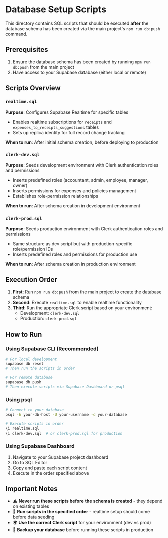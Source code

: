 # Database Setup Scripts

This directory contains SQL scripts that should be executed **after** the database schema has been created via the main project's `npm run db:push` command.

## Prerequisites

1. Ensure the database schema has been created by running `npm run db:push` from the main project
2. Have access to your Supabase database (either local or remote)

## Scripts Overview

### `realtime.sql`
**Purpose**: Configures Supabase Realtime for specific tables
- Enables realtime subscriptions for `receipts` and `expenses_to_receipts_suggestions` tables
- Sets up replica identity for full record change tracking

**When to run**: After initial schema creation, before deploying to production

### `clerk-dev.sql`
**Purpose**: Seeds development environment with Clerk authentication roles and permissions
- Inserts predefined roles (accountant, admin, employee, manager, owner)
- Inserts permissions for expenses and policies management
- Establishes role-permission relationships

**When to run**: After schema creation in development environment

### `clerk-prod.sql`
**Purpose**: Seeds production environment with Clerk authentication roles and permissions
- Same structure as dev script but with production-specific role/permission IDs
- Inserts predefined roles and permissions for production use

**When to run**: After schema creation in production environment

## Execution Order

1. **First**: Run `npm run db:push` from the main project to create the database schema
2. **Second**: Execute `realtime.sql` to enable realtime functionality
3. **Third**: Run the appropriate Clerk script based on your environment:
   - Development: `clerk-dev.sql`
   - Production: `clerk-prod.sql`

## How to Run

### Using Supabase CLI (Recommended)
```bash
# For local development
supabase db reset
# Then run the scripts in order

# For remote database
supabase db push
# Then execute scripts via Supabase Dashboard or psql
```

### Using psql
```bash
# Connect to your database
psql -h your-db-host -U your-username -d your-database

# Execute scripts in order
\i realtime.sql
\i clerk-dev.sql  # or clerk-prod.sql for production
```

### Using Supabase Dashboard
1. Navigate to your Supabase project dashboard
2. Go to SQL Editor
3. Copy and paste each script content
4. Execute in the order specified above

## Important Notes

- ⚠️ **Never run these scripts before the schema is created** - they depend on existing tables
- 🔄 **Run scripts in the specified order** - realtime setup should come before data seeding
- 🌍 **Use the correct Clerk script** for your environment (dev vs prod)
- 💾 **Backup your database** before running these scripts in production
